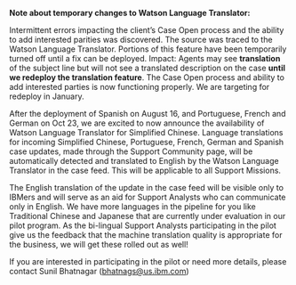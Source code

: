 **Note about temporary changes to Watson Language Translator:**  

Intermittent errors impacting the client’s Case Open process and the ability to add interested parities was discovered.  The source was traced to the Watson Language Translator.  Portions of this feature have been temporarily turned off until a fix can be deployed.  Impact:  Agents may see **translation** of the subject line but will not see a translated description on the case **until we redeploy the translation feature**. The Case Open process and ability to add interested parties is now functioning properly.  We are targeting for redeploy in January.



After the deployment of Spanish on August 16, and Portuguese, French and German on Oct 23, we are excited to now announce the availability of Watson Language Translator for Simplified Chinese. Language translations for incoming Simplified Chinese, Portuguese, French, German and Spanish case updates, made through the Support Community page, will be automatically detected and translated to English by the Watson Language Translator in the case feed. This will be applicable to all Support Missions.

The English translation of the update in the case feed will be visible only to IBMers and will serve as an aid for Support Analysts who can communicate only in English. We have more languages in the pipeline for you like Traditional Chinese and Japanese that are currently under evaluation in our pilot program. As the bi-lingual Support Analysts participating in the pilot give us the feedback that the machine translation quality is appropriate for the business, we will get these rolled out as well!

If you are interested in participating in the pilot or need more details, please contact Sunil Bhatnagar (bhatnags@us.ibm.com)
